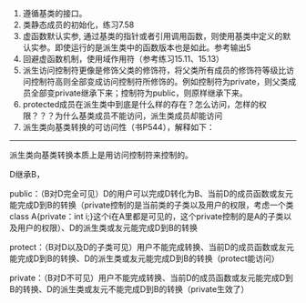 1. 遵循基类的接口。
2. 类静态成员的初始化，练习7.58 
3. 虚函数默认实参, 通过基类的指针或者引用调用函数，则使用基类中定义的默认实参。即使运行的是派生类中的函数版本也是如此。参考输出5
4. 回避虚函数机制，使用域作用符（参考练习15.11、15.13）
5. 派生访问控制符更像是修饰父类的修饰符，将父类所有成员的修饰符等级比访问控制符高则全部变成访问控制符所修饰的。例如控制符为private，则父类成员全部变private继承下来；控制符为public，则原样继承下来。
6. protected成员在派生类中到底是什么样的存在？怎么访问，怎样的权限？？？为什么基类成员不能访问，派生类成员却能访问
7. 派生类向基类转换的可访问性（书P544），解释如下：
---
派生类向基类转换本质上是用访问控制符来控制的。

D继承B，

public：（B对D完全可见）D的用户可以完成D转化为B、当前D的成员函数或友元能完成D到B的转换（private控制的是当前类的子类以及用户的权限，考虑一个类class A{private：int i;}这个i在A里都是可见的，这个private控制的是A的子类以及用户的权限）、D的派生类或友元能完成D到B的转换

protect：（B对D以及D的子类可见）用户不能完成转换、当前D的成员函数或友元能完成D到B的转换、D的派生类或友元能完成D到B的转换（protect能访问）

private：（B对D不可见）用户不能完成转换、当前D的成员函数或友元能完成D到B的转换、D的派生类或友元不能完成D到B的转换（private生效了）